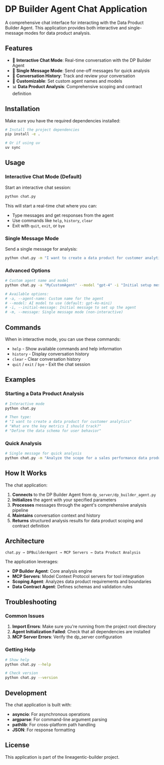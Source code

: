 # DP Builder Agent Chat Application

A comprehensive chat interface for interacting with the Data Product Builder Agent. This application provides both interactive and single-message modes for data product analysis.

## Features

- 🤖 **Interactive Chat Mode**: Real-time conversation with the DP Builder Agent
- 📝 **Single Message Mode**: Send one-off messages for quick analysis
- 💾 **Conversation History**: Track and review your conversation
- 🔧 **Customizable**: Set custom agent names and models
- 📊 **Data Product Analysis**: Comprehensive scoping and contract definition

## Installation

Make sure you have the required dependencies installed:

```bash
# Install the project dependencies
pip install -e .

# Or if using uv
uv sync
```

## Usage

### Interactive Chat Mode (Default)

Start an interactive chat session:

```bash
python chat.py
```

This will start a real-time chat where you can:
- Type messages and get responses from the agent
- Use commands like `help`, `history`, `clear`
- Exit with `quit`, `exit`, or `bye`

### Single Message Mode

Send a single message for analysis:

```bash
python chat.py -m "I want to create a data product for customer analytics"
```

### Advanced Options

```bash
# Custom agent name and model
python chat.py -a "MyCustomAgent" --model "gpt-4" -i "Initial setup message"

# Available options:
# -a, --agent-name: Custom name for the agent
# --model: AI model to use (default: gpt-4o-mini)
# -i, --initial-message: Initial message to set up the agent
# -m, --message: Single message mode (non-interactive)
```

## Commands

When in interactive mode, you can use these commands:

- `help` - Show available commands and help information
- `history` - Display conversation history
- `clear` - Clear conversation history
- `quit` / `exit` / `bye` - Exit the chat session

## Examples

### Starting a Data Product Analysis

```bash
# Interactive mode
python chat.py

# Then type:
# "I want to create a data product for customer analytics"
# "What are the key metrics I should track?"
# "Define the data schema for user behavior"
```

### Quick Analysis

```bash
# Single message for quick analysis
python chat.py -m "Analyze the scope for a sales performance data product"
```

## How It Works

The chat application:

1. **Connects** to the DP Builder Agent from `dp_server/dp_builder_agent.py`
2. **Initializes** the agent with your specified parameters
3. **Processes** messages through the agent's comprehensive analysis pipeline
4. **Maintains** conversation context and history
5. **Returns** structured analysis results for data product scoping and contract definition

## Architecture

```
chat.py → DPBuilderAgent → MCP Servers → Data Product Analysis
```

The application leverages:
- **DP Builder Agent**: Core analysis engine
- **MCP Servers**: Model Context Protocol servers for tool integration
- **Scoping Agent**: Analyzes data product requirements and boundaries
- **Data Contract Agent**: Defines schemas and validation rules

## Troubleshooting

### Common Issues

1. **Import Errors**: Make sure you're running from the project root directory
2. **Agent Initialization Failed**: Check that all dependencies are installed
3. **MCP Server Errors**: Verify the dp_server configuration

### Getting Help

```bash
# Show help
python chat.py --help

# Check version
python chat.py --version
```

## Development

The chat application is built with:
- **asyncio**: For asynchronous operations
- **argparse**: For command-line argument parsing
- **pathlib**: For cross-platform path handling
- **JSON**: For response formatting

## License

This application is part of the lineagentic-builder project.

